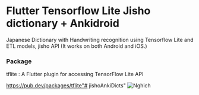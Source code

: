 # Flutter Tensorflow Lite Jisho dictionary + Ankidroid
Japanese Dictionary with Handwriting recognition using Tensorflow Lite and ETL models, jisho API
(It works on both Android and iOS.)

### Package
tflite : A Flutter plugin for accessing TensorFlow Lite API

https://pub.dev/packages/tflite"# jishoAnkiDicts" 
![Nghich](https://user-images.githubusercontent.com/49474671/126075995-50a8d4c2-04ca-4e4e-aa98-03bca2a17525.png)
